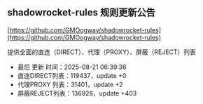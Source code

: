 ## shadowrocket-rules 规则更新公告

[https://github.com/GMOogway/shadowrocket-rules](https://github.com/GMOogway/shadowrocket-rules)

提供全面的直连（DIRECT）、代理（PROXY）、屏蔽（REJECT）列表
- 最后 更新 时间：2025-08-21 06:39:36
- 直连DIRECT列表：119437，update +0
- 代理PROXY 列表：31401，update +2
- 屏蔽REJECT列表：136928，update +403